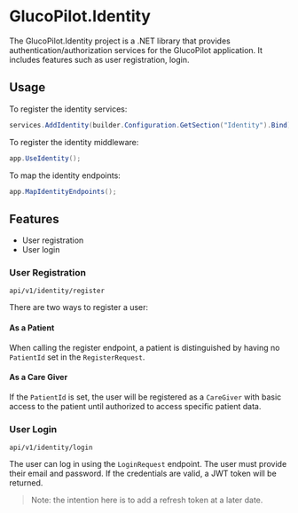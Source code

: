 # GlucoPilot.Identity
The GlucoPilot.Identity project is a .NET library that provides authentication/authorization services for the GlucoPilot application. It includes features such as user registration, login.

## Usage
To register the identity services:
```csharp
services.AddIdentity(builder.Configuration.GetSection("Identity").Bind);
```

To register the identity middleware:
```csharp
app.UseIdentity();
```

To map the identity endpoints:
```csharp
app.MapIdentityEndpoints();
```

## Features
- User registration
- User login

### User Registration
`api/v1/identity/register`

There are two ways to register a user:

#### As a Patient
When calling the register endpoint, a patient is distinguished by having no `PatientId` set in the `RegisterRequest`.

#### As a Care Giver
If the `PatientId` is set, the user will be registered as a `CareGiver` with basic access to the patient until authorized to access specific patient data.

### User Login
`api/v1/identity/login`

The user can log in using the `LoginRequest` endpoint. The user must provide their email and password. If the credentials are valid, a JWT token will be returned.

> Note: the intention here is to add a refresh token at a later date.